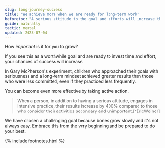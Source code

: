 ```yaml
---
slug: long-journey-success
title: "We achieve more when we are ready for long-term work"
beforetoc: "A serious attitude to the goal and efforts will increase the chances of success by 4 times."
guide: naturally
tactic: mental
updated: 2023-07-04
---
```

How *important* is it for you to grow?

If you see this as a worthwhile goal and are ready to invest time and effort, your chances of success will increase.

In Gary McPherson's experiment, children who approached their goals with seriousness and a long-term mindset achieved greater results than those who were less committed, even if they practiced less frequently.

You can become even more effective by taking active action.

> When a person, in addition to having a serious attitude, engages in intensive practice, their results increase by 400% compared to those who consider their activities secondary and unimportant.[^EricWeiner]

We have chosen a challenging goal because bones grow slowly and it's not always easy. Embrace this from the very beginning and be prepared to do your best.

{% include footnotes.html %}
